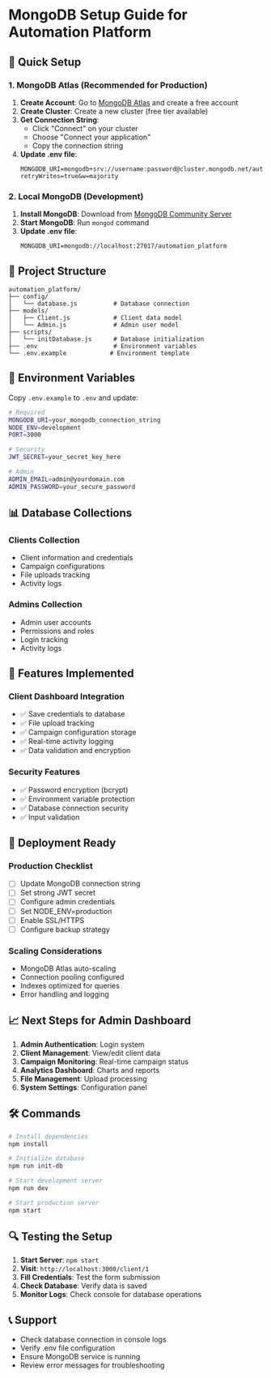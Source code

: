 # MongoDB Setup Guide for Automation Platform

## 🚀 Quick Setup

### 1. **MongoDB Atlas (Recommended for Production)**

1. **Create Account**: Go to [MongoDB Atlas](https://www.mongodb.com/atlas) and create a free account
2. **Create Cluster**: Create a new cluster (free tier available)
3. **Get Connection String**: 
   - Click "Connect" on your cluster
   - Choose "Connect your application"
   - Copy the connection string
4. **Update .env file**:
   ```
   MONGODB_URI=mongodb+srv://username:password@cluster.mongodb.net/automation_platform?retryWrites=true&w=majority
   ```

### 2. **Local MongoDB (Development)**

1. **Install MongoDB**: Download from [MongoDB Community Server](https://www.mongodb.com/try/download/community)
2. **Start MongoDB**: Run `mongod` command
3. **Update .env file**:
   ```
   MONGODB_URI=mongodb://localhost:27017/automation_platform
   ```

## 📁 Project Structure

```
automation_platform/
├── config/
│   └── database.js          # Database connection
├── models/
│   ├── Client.js            # Client data model
│   └── Admin.js             # Admin user model
├── scripts/
│   └── initDatabase.js      # Database initialization
├── .env                     # Environment variables
└── .env.example            # Environment template
```

## 🔧 Environment Variables

Copy `.env.example` to `.env` and update:

```bash
# Required
MONGODB_URI=your_mongodb_connection_string
NODE_ENV=development
PORT=3000

# Security
JWT_SECRET=your_secret_key_here

# Admin
ADMIN_EMAIL=admin@yourdomain.com
ADMIN_PASSWORD=your_secure_password
```

## 📊 Database Collections

### **Clients Collection**
- Client information and credentials
- Campaign configurations
- File uploads tracking
- Activity logs

### **Admins Collection**
- Admin user accounts
- Permissions and roles
- Login tracking
- Activity logs

## 🎯 Features Implemented

### **Client Dashboard Integration**
- ✅ Save credentials to database
- ✅ File upload tracking
- ✅ Campaign configuration storage
- ✅ Real-time activity logging
- ✅ Data validation and encryption

### **Security Features**
- ✅ Password encryption (bcrypt)
- ✅ Environment variable protection
- ✅ Database connection security
- ✅ Input validation

## 🚀 Deployment Ready

### **Production Checklist**
- [ ] Update MongoDB connection string
- [ ] Set strong JWT secret
- [ ] Configure admin credentials
- [ ] Set NODE_ENV=production
- [ ] Enable SSL/HTTPS
- [ ] Configure backup strategy

### **Scaling Considerations**
- MongoDB Atlas auto-scaling
- Connection pooling configured
- Indexes optimized for queries
- Error handling and logging

## 📈 Next Steps for Admin Dashboard

1. **Admin Authentication**: Login system
2. **Client Management**: View/edit client data
3. **Campaign Monitoring**: Real-time campaign status
4. **Analytics Dashboard**: Charts and reports
5. **File Management**: Upload processing
6. **System Settings**: Configuration panel

## 🛠️ Commands

```bash
# Install dependencies
npm install

# Initialize database
npm run init-db

# Start development server
npm run dev

# Start production server
npm start
```

## 🔍 Testing the Setup

1. **Start Server**: `npm start`
2. **Visit**: `http://localhost:3000/client/1`
3. **Fill Credentials**: Test the form submission
4. **Check Database**: Verify data is saved
5. **Monitor Logs**: Check console for database operations

## 📞 Support

- Check database connection in console logs
- Verify .env file configuration
- Ensure MongoDB service is running
- Review error messages for troubleshooting
